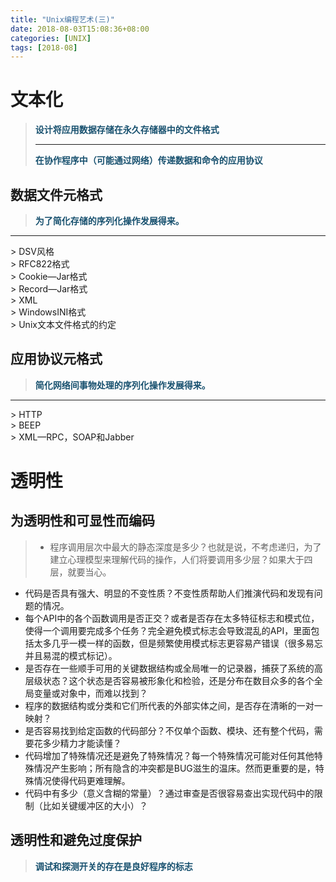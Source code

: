 ```yaml
---
title: "Unix编程艺术(三)"
date: 2018-08-03T15:08:36+08:00
categories: [UNIX]
tags: [2018-08]
---
```


# 文本化

> **<font color="#18516f">设计将应用数据存储在永久存储器中的文件格式</font>**<hr />
> **<font color="#18516f">在协作程序中（可能通过网络）传递数据和命令的应用协议</font>**

## 数据文件元格式

> **<font color="#18516f">为了简化存储的序列化操作发展得来。</font>**
<hr />
> DSV风格<br />
> RFC822格式<br />
> Cookie—Jar格式<br />
> Record—Jar格式<br />
> XML<br />
> WindowsINI格式<br />
> Unix文本文件格式的约定<br />


## 应用协议元格式

> **<font color="#18516f">简化网络间事物处理的序列化操作发展得来。</font>**
<hr />
> HTTP<br />
> BEEP<br />
> XML—RPC，SOAP和Jabber<br />

# 透明性

## 为透明性和可显性而编码

> + 程序调用层次中最大的静态深度是多少？也就是说，不考虑递归，为了建立心理模型来理解代码的操作，人们将要调用多少层？如果大于四层，就要当心。
+ 代码是否具有强大、明显的不变性质？不变性质帮助人们推演代码和发现有问题的情况。
+ 每个API中的各个函数调用是否正交？或者是否存在太多特征标志和模式位，使得一个调用要完成多个任务？完全避免模式标志会导致混乱的API，里面包括太多几乎一模一样的函数，但是频繁使用模式标志更容易产错误（很多易忘并且易混的模式标记）。
+ 是否存在一些顺手可用的关键数据结构或全局唯一的记录器，捕获了系统的高层级状态？这个状态是否容易被形象化和检验，还是分布在数目众多的各个全局变量或对象中，而难以找到？
+ 程序的数据结构或分类和它们所代表的外部实体之间，是否存在清晰的一对一映射？
+ 是否容易找到给定函数的代码部分？不仅单个函数、模块、还有整个代码，需要花多少精力才能读懂？
+ 代码增加了特殊情况还是避免了特殊情况？每一个特殊情况可能对任何其他特殊情况产生影响；所有隐含的冲突都是BUG滋生的温床。然而更重要的是，特殊情况使得代码更难理解。
+ 代码中有多少（意义含糊的常量）？通过审查是否很容易查出实现代码中的限制（比如关键缓冲区的大小）？

## 透明性和避免过度保护

> **<font color="#18516f">调试和探测开关的存在是良好程序的标志</font>**